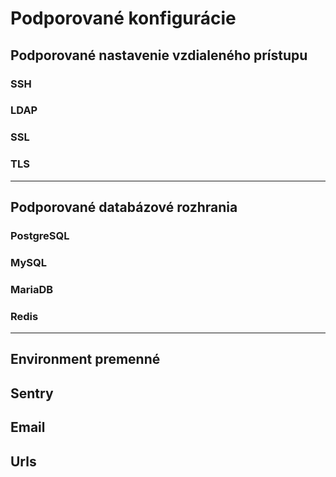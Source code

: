 # Podporované konfigurácie

[comment]: # (Aj tu by mali byt vzdialene pristupy ze? Lebo ich budeme teoreticky vediet nastavovat pridavat nove koncove zariadenia a ine srandy)
## Podporované nastavenie vzdialeného prístupu

### SSH

### LDAP

### SSL

### TLS

---

[comment]: # (Tu by som asi mal zvolit aj nerelacnu DB ci ine typy grafovu alebo cokolvek ci?)
## Podporované databázové rozhrania

### PostgreSQL

### MySQL

### MariaDB

### Redis

---

## Environment premenné

[comment]: # (Toto asi spada pod tie environment variables ci?)
## Sentry

## Email

## Urls
